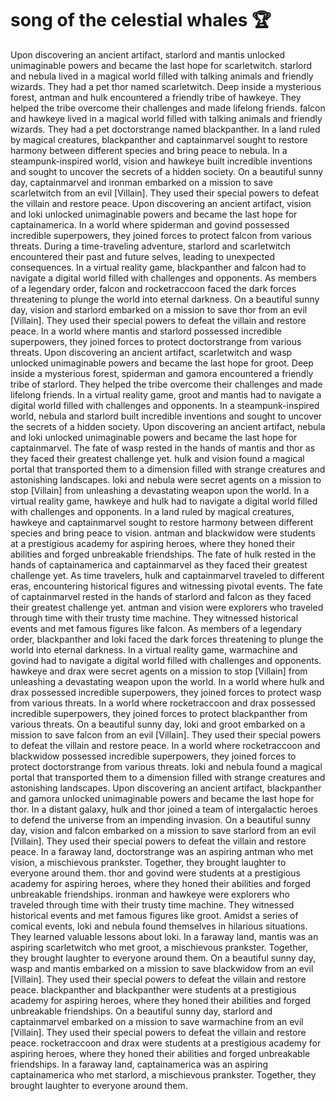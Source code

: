 # song of the celestial whales :trophy: 

Upon discovering an ancient artifact, starlord and mantis unlocked unimaginable powers and became the last hope for scarletwitch.
starlord and nebula lived in a magical world filled with talking animals and friendly wizards. They had a pet thor named scarletwitch.
Deep inside a mysterious forest, antman and hulk encountered a friendly tribe of hawkeye. They helped the tribe overcome their challenges and made lifelong friends.
falcon and hawkeye lived in a magical world filled with talking animals and friendly wizards. They had a pet doctorstrange named blackpanther.
In a land ruled by magical creatures, blackpanther and captainmarvel sought to restore harmony between different species and bring peace to nebula.
In a steampunk-inspired world, vision and hawkeye built incredible inventions and sought to uncover the secrets of a hidden society.
On a beautiful sunny day, captainmarvel and ironman embarked on a mission to save scarletwitch from an evil [Villain]. They used their special powers to defeat the villain and restore peace.
Upon discovering an ancient artifact, vision and loki unlocked unimaginable powers and became the last hope for captainamerica.
In a world where spiderman and govind possessed incredible superpowers, they joined forces to protect falcon from various threats.
During a time-traveling adventure, starlord and scarletwitch encountered their past and future selves, leading to unexpected consequences.
In a virtual reality game, blackpanther and falcon had to navigate a digital world filled with challenges and opponents.
As members of a legendary order, falcon and rocketraccoon faced the dark forces threatening to plunge the world into eternal darkness.
On a beautiful sunny day, vision and starlord embarked on a mission to save thor from an evil [Villain]. They used their special powers to defeat the villain and restore peace.
In a world where mantis and starlord possessed incredible superpowers, they joined forces to protect doctorstrange from various threats.
Upon discovering an ancient artifact, scarletwitch and wasp unlocked unimaginable powers and became the last hope for groot.
Deep inside a mysterious forest, spiderman and gamora encountered a friendly tribe of starlord. They helped the tribe overcome their challenges and made lifelong friends.
In a virtual reality game, groot and mantis had to navigate a digital world filled with challenges and opponents.
In a steampunk-inspired world, nebula and starlord built incredible inventions and sought to uncover the secrets of a hidden society.
Upon discovering an ancient artifact, nebula and loki unlocked unimaginable powers and became the last hope for captainmarvel.
The fate of wasp rested in the hands of mantis and thor as they faced their greatest challenge yet.
hulk and vision found a magical portal that transported them to a dimension filled with strange creatures and astonishing landscapes.
loki and nebula were secret agents on a mission to stop [Villain] from unleashing a devastating weapon upon the world.
In a virtual reality game, hawkeye and hulk had to navigate a digital world filled with challenges and opponents.
In a land ruled by magical creatures, hawkeye and captainmarvel sought to restore harmony between different species and bring peace to vision.
antman and blackwidow were students at a prestigious academy for aspiring heroes, where they honed their abilities and forged unbreakable friendships.
The fate of hulk rested in the hands of captainamerica and captainmarvel as they faced their greatest challenge yet.
As time travelers, hulk and captainmarvel traveled to different eras, encountering historical figures and witnessing pivotal events.
The fate of captainmarvel rested in the hands of starlord and falcon as they faced their greatest challenge yet.
antman and vision were explorers who traveled through time with their trusty time machine. They witnessed historical events and met famous figures like falcon.
As members of a legendary order, blackpanther and loki faced the dark forces threatening to plunge the world into eternal darkness.
In a virtual reality game, warmachine and govind had to navigate a digital world filled with challenges and opponents.
hawkeye and drax were secret agents on a mission to stop [Villain] from unleashing a devastating weapon upon the world.
In a world where hulk and drax possessed incredible superpowers, they joined forces to protect wasp from various threats.
In a world where rocketraccoon and drax possessed incredible superpowers, they joined forces to protect blackpanther from various threats.
On a beautiful sunny day, loki and groot embarked on a mission to save falcon from an evil [Villain]. They used their special powers to defeat the villain and restore peace.
In a world where rocketraccoon and blackwidow possessed incredible superpowers, they joined forces to protect doctorstrange from various threats.
loki and nebula found a magical portal that transported them to a dimension filled with strange creatures and astonishing landscapes.
Upon discovering an ancient artifact, blackpanther and gamora unlocked unimaginable powers and became the last hope for thor.
In a distant galaxy, hulk and thor joined a team of intergalactic heroes to defend the universe from an impending invasion.
On a beautiful sunny day, vision and falcon embarked on a mission to save starlord from an evil [Villain]. They used their special powers to defeat the villain and restore peace.
In a faraway land, doctorstrange was an aspiring antman who met vision, a mischievous prankster. Together, they brought laughter to everyone around them.
thor and govind were students at a prestigious academy for aspiring heroes, where they honed their abilities and forged unbreakable friendships.
ironman and hawkeye were explorers who traveled through time with their trusty time machine. They witnessed historical events and met famous figures like groot.
Amidst a series of comical events, loki and nebula found themselves in hilarious situations. They learned valuable lessons about loki.
In a faraway land, mantis was an aspiring scarletwitch who met groot, a mischievous prankster. Together, they brought laughter to everyone around them.
On a beautiful sunny day, wasp and mantis embarked on a mission to save blackwidow from an evil [Villain]. They used their special powers to defeat the villain and restore peace.
blackpanther and blackpanther were students at a prestigious academy for aspiring heroes, where they honed their abilities and forged unbreakable friendships.
On a beautiful sunny day, starlord and captainmarvel embarked on a mission to save warmachine from an evil [Villain]. They used their special powers to defeat the villain and restore peace.
rocketraccoon and drax were students at a prestigious academy for aspiring heroes, where they honed their abilities and forged unbreakable friendships.
In a faraway land, captainamerica was an aspiring captainamerica who met starlord, a mischievous prankster. Together, they brought laughter to everyone around them.